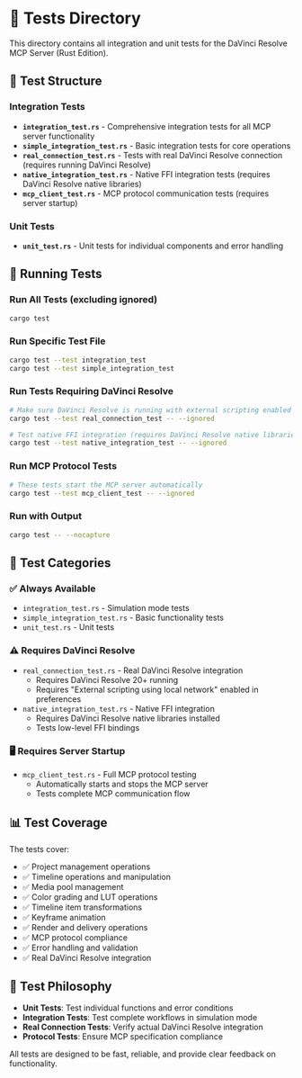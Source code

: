 # 🧪 Tests Directory

This directory contains all integration and unit tests for the DaVinci Resolve MCP Server (Rust Edition).

## 📁 Test Structure

### Integration Tests
- **`integration_test.rs`** - Comprehensive integration tests for all MCP server functionality
- **`simple_integration_test.rs`** - Basic integration tests for core operations
- **`real_connection_test.rs`** - Tests with real DaVinci Resolve connection (requires running DaVinci Resolve)
- **`native_integration_test.rs`** - Native FFI integration tests (requires DaVinci Resolve native libraries)
- **`mcp_client_test.rs`** - MCP protocol communication tests (requires server startup)

### Unit Tests
- **`unit_test.rs`** - Unit tests for individual components and error handling

## 🚀 Running Tests

### Run All Tests (excluding ignored)
```bash
cargo test
```

### Run Specific Test File
```bash
cargo test --test integration_test
cargo test --test simple_integration_test
```

### Run Tests Requiring DaVinci Resolve
```bash
# Make sure DaVinci Resolve is running with external scripting enabled
cargo test --test real_connection_test -- --ignored

# Test native FFI integration (requires DaVinci Resolve native libraries)
cargo test --test native_integration_test -- --ignored
```

### Run MCP Protocol Tests
```bash
# These tests start the MCP server automatically
cargo test --test mcp_client_test -- --ignored
```

### Run with Output
```bash
cargo test -- --nocapture
```

## 🔧 Test Categories

### ✅ Always Available
- `integration_test.rs` - Simulation mode tests
- `simple_integration_test.rs` - Basic functionality tests
- `unit_test.rs` - Unit tests

### ⚠️ Requires DaVinci Resolve
- `real_connection_test.rs` - Real DaVinci Resolve integration
  - Requires DaVinci Resolve 20+ running
  - Requires "External scripting using local network" enabled in preferences
- `native_integration_test.rs` - Native FFI integration
  - Requires DaVinci Resolve native libraries installed
  - Tests low-level FFI bindings

### 🖥️ Requires Server Startup
- `mcp_client_test.rs` - Full MCP protocol testing
  - Automatically starts and stops the MCP server
  - Tests complete MCP communication flow

## 📊 Test Coverage

The tests cover:
- ✅ Project management operations
- ✅ Timeline operations and manipulation
- ✅ Media pool management
- ✅ Color grading and LUT operations
- ✅ Timeline item transformations
- ✅ Keyframe animation
- ✅ Render and delivery operations
- ✅ MCP protocol compliance
- ✅ Error handling and validation
- ✅ Real DaVinci Resolve integration

## 🎯 Test Philosophy

- **Unit Tests**: Test individual functions and error conditions
- **Integration Tests**: Test complete workflows in simulation mode
- **Real Connection Tests**: Verify actual DaVinci Resolve integration
- **Protocol Tests**: Ensure MCP specification compliance

All tests are designed to be fast, reliable, and provide clear feedback on functionality. 